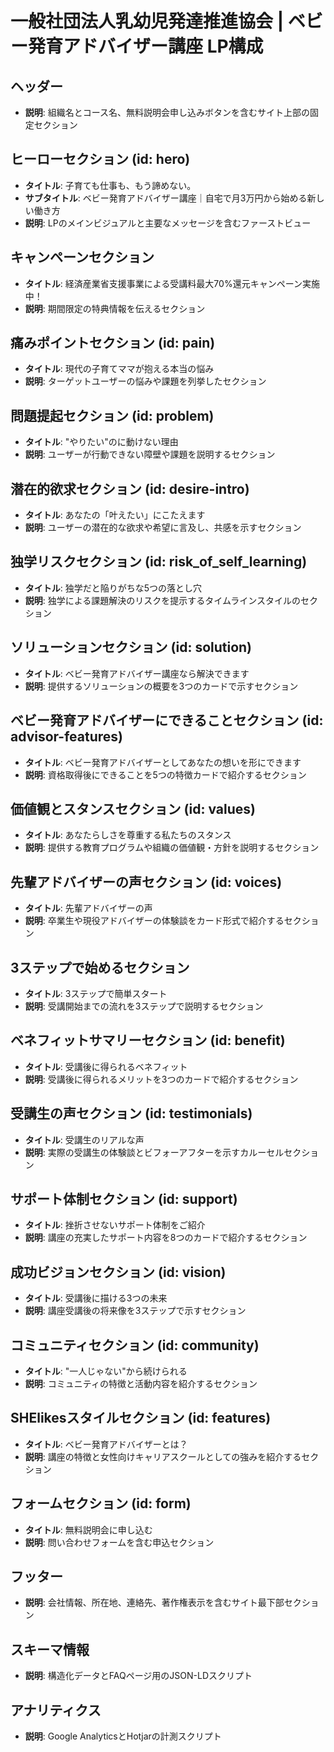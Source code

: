 # 一般社団法人乳幼児発達推進協会 | ベビー発育アドバイザー講座 LP構成

## ヘッダー
- **説明**: 組織名とコース名、無料説明会申し込みボタンを含むサイト上部の固定セクション

## ヒーローセクション (id: hero)
- **タイトル**: 子育ても仕事も、もう諦めない。
- **サブタイトル**: ベビー発育アドバイザー講座｜自宅で月3万円から始める新しい働き方
- **説明**: LPのメインビジュアルと主要なメッセージを含むファーストビュー

## キャンペーンセクション
- **タイトル**: 経済産業省支援事業による受講料最大70%還元キャンペーン実施中！
- **説明**: 期間限定の特典情報を伝えるセクション

## 痛みポイントセクション (id: pain)
- **タイトル**: 現代の子育てママが抱える本当の悩み
- **説明**: ターゲットユーザーの悩みや課題を列挙したセクション

## 問題提起セクション (id: problem)
- **タイトル**: "やりたい"のに動けない理由
- **説明**: ユーザーが行動できない障壁や課題を説明するセクション

## 潜在的欲求セクション (id: desire-intro)
- **タイトル**: あなたの「叶えたい」にこたえます
- **説明**: ユーザーの潜在的な欲求や希望に言及し、共感を示すセクション

## 独学リスクセクション (id: risk_of_self_learning)
- **タイトル**: 独学だと陥りがちな5つの落とし穴
- **説明**: 独学による課題解決のリスクを提示するタイムラインスタイルのセクション

## ソリューションセクション (id: solution)
- **タイトル**: ベビー発育アドバイザー講座なら解決できます
- **説明**: 提供するソリューションの概要を3つのカードで示すセクション

## ベビー発育アドバイザーにできることセクション (id: advisor-features)
- **タイトル**: ベビー発育アドバイザーとしてあなたの想いを形にできます
- **説明**: 資格取得後にできることを5つの特徴カードで紹介するセクション

## 価値観とスタンスセクション (id: values)
- **タイトル**: あなたらしさを尊重する私たちのスタンス
- **説明**: 提供する教育プログラムや組織の価値観・方針を説明するセクション

## 先輩アドバイザーの声セクション (id: voices)
- **タイトル**: 先輩アドバイザーの声
- **説明**: 卒業生や現役アドバイザーの体験談をカード形式で紹介するセクション

## 3ステップで始めるセクション
- **タイトル**: 3ステップで簡単スタート
- **説明**: 受講開始までの流れを3ステップで説明するセクション

## ベネフィットサマリーセクション (id: benefit)
- **タイトル**: 受講後に得られるベネフィット
- **説明**: 受講後に得られるメリットを3つのカードで紹介するセクション

## 受講生の声セクション (id: testimonials)
- **タイトル**: 受講生のリアルな声
- **説明**: 実際の受講生の体験談とビフォーアフターを示すカルーセルセクション

## サポート体制セクション (id: support)
- **タイトル**: 挫折させないサポート体制をご紹介
- **説明**: 講座の充実したサポート内容を8つのカードで紹介するセクション

## 成功ビジョンセクション (id: vision)
- **タイトル**: 受講後に描ける3つの未来
- **説明**: 講座受講後の将来像を3ステップで示すセクション

## コミュニティセクション (id: community)
- **タイトル**: "一人じゃない"から続けられる
- **説明**: コミュニティの特徴と活動内容を紹介するセクション

## SHElikesスタイルセクション (id: features)
- **タイトル**: ベビー発育アドバイザーとは？
- **説明**: 講座の特徴と女性向けキャリアスクールとしての強みを紹介するセクション

## フォームセクション (id: form)
- **タイトル**: 無料説明会に申し込む
- **説明**: 問い合わせフォームを含む申込セクション

## フッター
- **説明**: 会社情報、所在地、連絡先、著作権表示を含むサイト最下部セクション

## スキーマ情報
- **説明**: 構造化データとFAQページ用のJSON-LDスクリプト

## アナリティクス
- **説明**: Google AnalyticsとHotjarの計測スクリプト 